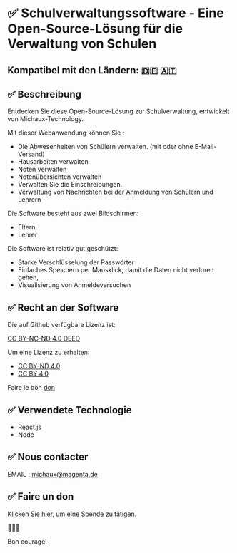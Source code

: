 # ✅ Schulverwaltungssoftware - Eine Open-Source-Lösung für die Verwaltung von Schulen

## Kompatibel mit den Ländern: 🇩🇪 🇦🇹 

## ✅ Beschreibung

Entdecken Sie diese Open-Source-Lösung zur Schulverwaltung, entwickelt von Michaux-Technology.

Mit dieser Webanwendung können Sie : 

- Die Abwesenheiten von Schülern verwalten. 
(mit oder ohne E-Mail-Versand)
- Hausarbeiten verwalten
- Noten verwalten
- Notenübersichten verwalten
- Verwalten Sie die Einschreibungen.
- Verwaltung von Nachrichten bei der Anmeldung von Schülern und Lehrern

Die Software besteht aus zwei Bildschirmen: 
- Eltern, 
- Lehrer

Die Software ist relativ gut geschützt: 
- Starke Verschlüsselung der Passwörter
- Einfaches Speichern per Mausklick, damit die Daten nicht verloren gehen,
- Visualisierung von Anmeldeversuchen  

## ✅ Recht an der Software

Die auf Github verfügbare Lizenz ist: 

[CC BY-NC-ND 4.0 DEED](https://creativecommons.org/licenses/by-nc-nd/4.0/legalcode.de)


Um eine Lizenz zu erhalten:
- [CC BY-ND 4.0](https://creativecommons.org/licenses/by-nd/4.0/deed.de)
- [CC BY 4.0](https://creativecommons.org/licenses/by/4.0/legalcode.de)
  
Faire le bon [don](https://github.com/sponsors/Michaux-Technology)

## ✅ Verwendete Technologie

- React.js
- Node

## ✅ Nous contacter

EMAIL : michaux@magenta.de

## ✅ Faire un don

[Klicken Sie hier, um eine Spende zu tätigen.](https://github.com/sponsors/Michaux-Technology)

🙏🙏🙏

Bon courage!


